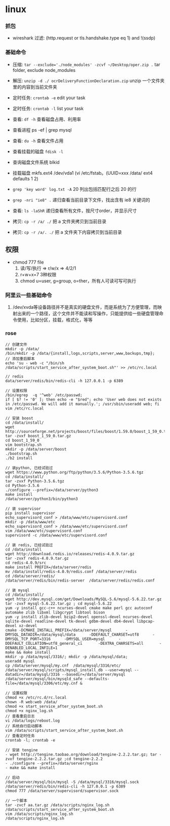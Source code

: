 # linux

### 抓包

- wireshark 过滤: (http.request or tls.handshake.type eq 1) and !(ssdp) 

### 基础命令

- 压缩: `tar --exclude='./node_modules' -zcvf ~/Desktop/oper.zip .` tar folder, exclude node_modules
- 解压: `unzip -d ./ ocrDeliveryFunctionDeclaration.zip` unzip 一个文件夹里的内容到当前文件夹

- 定时任务: `crontab -e` edit your task
- 定时任务: `crontab -l` list your task

- 查看: `df -h`  查看磁盘占用、利用率
- 查看进程 ps -ef | grep mysql 
- 查看: `du -h` 查看文件占用
- 查看挂载的磁盘 `fdisk -l`
- 查询磁盘文件系统 blkid
- 挂载磁盘 mkfs.ext4 /dev/vda1 (vi /etc/fstab。(UUID=xxx /data/ ext4  defaults  1 2)
- `grep 'key word' log.txt -A` 20 列出包括匹配行之后 20 的行
- `grep -nri "ie8" .` 递归查看当前目录下文件，找出含有 ie8 关键词的
- 查看: `ls -laShR` 递归查看所有文件，按尺寸order，并显示尺寸

- 拷贝: `cp -r /a/ ./` 把 a 文件夹拷贝到当前目录
- 拷贝: `cp -r /a/. ./` 把 a 文件夹下内容拷贝到当前目录

## 权限
- chmod 777 file
  1. 读/写/执行 => r/w/x => 4/2/1 
  2. r+w+x=7 3种权限
  3. chmod u=user, g=group, o=ther，所有人可读可写可执行
### 阿里云一些基础命令

1. /dev/xvda等设备路径并不是真实的硬盘文件，而是系统为了方便管理，而映射出来的一个路径，这个文件并不能读和写操作，只能提供给一些硬盘管理命令使用，比如分区，挂载，格式化，等等

### rose
```
// 创建文件
mkdir -p /data/
/bin/mkdir -p /data/{install,logs,scripts,server,www,backups,tmp};
// 添加重启脚本
echo 'su - web -c "/bin/sh /data/scripts/start_service_after_system_boot.sh"' >> /etc/rc.local

// redis
data/server/redis/bin/redis-cli -h 127.0.0.1 -p 6389

// 设置权限
/bin/egrep  -q '^web' /etc/passwd;
if [ $? != '0' ]; then echo -e "$red"; echo 'User web does not exists in /etc/passwd. We will add it manually.'; /usr/sbin/useradd web; fi
vim /etc/rc.local

// 安装 boost
cd /data/install/
wget http://sourceforge.net/projects/boost/files/boost/1.59.0/boost_1_59_0.tar.gz
tar -zvxf boost_1_59_0.tar.gz
cd boost_1_59_0
vim bootstrap.sh
mkdir -p /data/server/boost
./bootstrap.sh
./b2 install

// 装python, 已经试验过
wget https://www.python.org/ftp/python/3.5.6/Python-3.5.6.tgz
cd /data/install/
tar -zvxf Python-3.5.6.tgz
cd Python-3.5.6
./configure --prefix=/data/server/python3
make install
/data/server/python3/bin/python3

// 装 supervisor 
pip install supervisor
echo_supervisord_conf > /data/www/etc/supervisord.conf
mkdir -p /data/www/etc
echo_supervisord_conf > /data/www/etc/supervisord.conf
vim /data/www/etc/supervisord.conf
supervisord -c /data/www/etc/supervisord.conf

// 装 redis, 已经试验过
cd /data/install
wget http://download.redis.io/releases/redis-4.0.9.tar.gz
tar -zvxf redis-4.0.9.tar.gz
cd redis-4.0.9/src
make install PREFIX=/data/server/redis
mv /data/install/redis-4.0.9/redis.conf /data/server/redis
cd /data/server/redis/
/data/server/redis/bin/redis-server  /data/server/redis/redis.conf

// 装 mysql
cd /data/install/
wget http://dev.mysql.com/get/Downloads/MySQL-5.6/mysql-5.6.22.tar.gz
tar -zvxf mysql-5.6.22.tar.gz ; cd mysql-5.6.22
yum -y install gcc-c++ ncurses-devel cmake make perl gcc autoconf automake zlib libxml libgcrypt libtool bison
yum -y install zlib-devel bzip2-devel openssl-devel ncurses-devel sqlite-devel readline-devel tk-devel gdbm-devel db4-devel libpcap-devel xz-devel
cmake -DCMAKE_INSTALL_PREFIX=/data/server/mysql      -DMYSQL_DATADIR=/data/mysql/data      -DDEFAULT_CHARSET=utf8      -DMYSQL_TCP_PORT=3316      -DMYSQL_USER=mysql      -DDEFAULT_COLLATION=utf8_general_ci       -DEXTRA_CHARSETS=all       -DENABLED_LOCAL_INFILE=1  
make && make install
mkdir -p /data/mysql/3316/; mkdir -p /data/mysql/data;
useradd mysql
cp /data/server/mysql/my.cnf  /data/mysql/3316/etc/
/data/server/mysql/scripts/mysql_install_db --user=mysql --datadir=/data/mysql/3316 --basedir=/data/server/mysql
/data/server/mysql/bin/mysqld_safe --defaults-file=/data/mysql/3306/etc/my.cnf &

// 设置权限
chmod +x /etc/rc.d/rc.local
chown -R web:web /data/
chmod +x start_service_after_system_boot.sh
chmod +x nginx_log.sh
// 查看重启日志
vi /data/logs/reboot.log
// 系统自行启动脚本
vim /data/scripts/start_service_after_system_boot.sh
// 查看定时任务
crontab -l; crontab -e
 
// 安装 tengine
- wget http://tengine.taobao.org/download/tengine-2.2.2.tar.gz; tar -zvxf tengine-2.2.2.tar.gz ;cd tengine-2.2.2
- ./configure --prefix=/data/server/nginx
- make && make install

// 启动
/data/server/mysql/bin/mysql -S /data/mysql/3316/mysql.sock
/data/server/redis/bin/redis-cli -h 127.0.0.1 -p 6389
chmod 777 /data/server/supervisord/supervisor.sock

// 一个脚本
tar -zvcf aa.tar.gz /data/scripts/nginx_log.sh /data/scripts/start_service_after_system_boot.sh
vim /data/scripts/nginx_log.sh
/data/scripts/nginx_log.sh
```